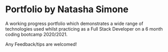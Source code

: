 # Portfolio by Natasha Simone
A working progress portfolio which demonstrates a wide range of technologies used whilst practicing as a Full Stack Developer on a 6 month coding bootcamp 2020/2021.

Any Feedback/tips are welcomed!
